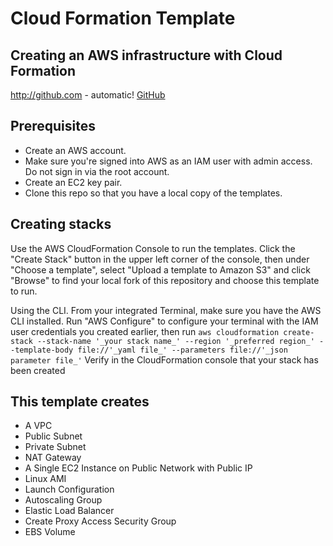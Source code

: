 #  Cloud Formation Template
## Creating an AWS infrastructure with Cloud Formation

http://github.com - automatic!
[GitHub](http://github.com)

## **Prerequisites**
 - Create an AWS account.
 - Make sure you're signed into AWS as an IAM user with admin access. Do not sign in via the root account.
 - Create an EC2 key pair. 
 - Clone this repo so that you have a local copy of the templates.
 
## **Creating stacks**
Use the AWS CloudFormation Console to run the templates. Click the "Create Stack" button in the upper left corner of the console, then under "Choose a template", select "Upload a template to Amazon S3" and click "Browse" to find your local fork of this repository and choose this template to run.

Using the CLI. From your integrated Terminal, make sure you have the AWS CLI installed. Run "AWS Configure" to configure your terminal with the IAM user credentials you created earlier, then run `aws cloudformation create-stack --stack-name '_your stack name_' --region '_preferred region_' --template-body file://'_yaml file_' --parameters file://'_json parameter file_'`
Verify in the CloudFormation console that your stack has been created

## **This template creates**
 - A VPC
 - Public Subnet
 - Private Subnet
 - NAT Gateway
 - A Single EC2 Instance on Public Network with Public IP
 - Linux AMI
 - Launch Configuration
 - Autoscaling Group
 - Elastic Load Balancer
 - Create Proxy Access Security Group
 - EBS Volume
